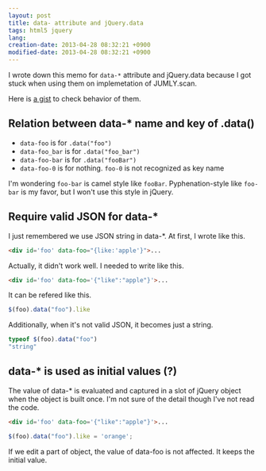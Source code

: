```yaml
---
layout: post
title: data- attribute and jQuery.data
tags: html5 jquery
lang: 
creation-date: 2013-04-28 08:32:21 +0900
modified-date: 2013-04-28 08:32:21 +0900
---
```

I wrote down this memo for `data-*` attribute and jQuery.data
because I got stuck when using them on implemetation of JUMLY.scan.

Here is [a gist](https://gist.github.com/tmtk75/5475559) to check behavior of them.


## Relation between data-* name and key of .data()
- `data-foo` is for `.data("foo")`
- `data-foo_bar` is for `.data("foo_bar")`
- `data-foo-bar` is for `.data("fooBar")`
- `data-foo-0` is for nothing. `foo-0` is not recognized as key name

I'm wondering `foo-bar` is camel style like `fooBar`.
Pyphenation-style like `foo-bar` is my favor, but I won't use this style in jQuery.


## Require valid JSON for data-*
I just remembered we use JSON string in data-\*. At first, I wrote like this.

```html
<div id='foo' data-foo="{like:'apple'}">...
```

Actually, it didn't work well. I needed to write like this.

```html
<div id='foo' data-foo='{"like":"apple"}'>...
```

It can be refered like this.

```javascript
$(foo).data("foo").like
```

Additionally, when it's not valid JSON, it becomes just a string.

```javascript
typeof $(foo).data("foo")
"string"
```



## data-* is used as initial values (?)

The value of data-* is evaluated and captured in a slot of jQuery object when the object is built once.
I'm not sure of the detail though I've not read the code.

```html
<div id='foo' data-foo='{"like":"apple"}'>...
```

```javascript
$(foo).data("foo").like = 'orange';
```

If we edit a part of object, the value of data-foo is not affected. It keeps the initial value.
